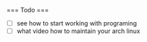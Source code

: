 === Todo ===

- [ ] see how to start working with programing
- [ ] what video how to maintain your arch linux
